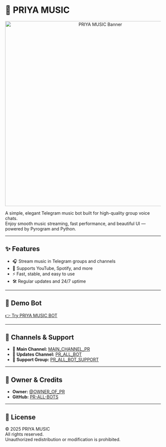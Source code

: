 # 🎵 PRIYA MUSIC

<p align="center">
  <img src="https://res.cloudinary.com/dqs0i4x9y/image/upload/v1756735243/ucigusyujb5bwxsjy1rm.jpg" alt="PRIYA MUSIC Banner" width="600"/>
</p>

A simple, elegant Telegram music bot built for high-quality group voice chats.  
Enjoy smooth music streaming, fast performance, and beautiful UI — powered by Pyrogram and Python.

---

## ✨ Features
- 🎧 Stream music in Telegram groups and channels  
- 📀 Supports YouTube, Spotify, and more  
- ⚡ Fast, stable, and easy to use  
- 🛠 Regular updates and 24/7 uptime  

---

## 🚀 Demo Bot
[👉 Try PRIYA MUSIC BOT](https://t.me/ALL_PRIYA_bot)

---

## 📢 Channels & Support
- 🔰 **Main Channel:** [MAIN_CHANNEL_PR](https://t.me/MAIN_CHANNEL_PR)  
- 📰 **Updates Channel:** [PR_ALL_BOT](https://t.me/PR_ALL_BOT)  
- 💬 **Support Group:** [PR_ALL_BOT_SUPPORT](https://t.me/PR_ALL_BOT_SUPPORT)

---

## 👑 Owner & Credits
- **Owner:** [@OWNER_OF_PR](https://t.me/OWNER_OF_PR)  
- **GitHub:** [PR-ALL-BOTS](https://github.com/PR-ALL-BOTS)

---

## 🪪 License
© 2025 PRIYA MUSIC  
All rights reserved.  
Unauthorized redistribution or modification is prohibited.